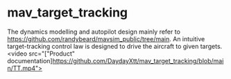 # mav_target_tracking
The dynamics modelling and autopilot design mainly refer to <https://github.com/randybeard/mavsim_public/tree/main>. An intuitive target-tracking control law is designed to drive the aircraft to given targets.
<video src="["Product" documentation]https://github.com/DaydayXtt/mav_target_tracking/blob/main/TT.mp4"></video>

